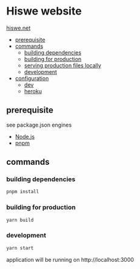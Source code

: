# Hiswe website

[hiswe.net](http://hiswe.net)

<!-- START doctoc generated TOC please keep comment here to allow auto update -->
<!-- DON'T EDIT THIS SECTION, INSTEAD RE-RUN doctoc TO UPDATE -->

- [prerequisite](#prerequisite)
- [commands](#commands)
  - [building dependencies](#building-dependencies)
  - [building for production](#building-for-production)
  - [serving production files locally](#serving-production-files-locally)
  - [development](#development)
- [configuration](#configuration)
  - [dev](#dev)
  - [heroku](#heroku)

<!-- END doctoc generated TOC please keep comment here to allow auto update -->

## prerequisite

see package.json engines

- [Node.js](https://nodejs.org/en/)
- [pnpm](https://pnpm.io/)

## commands

### building dependencies

```sh
pnpm install
```

### building for production

```sh
yarn build
```

### development

```sh
yarn start
```

application will be running on http://localhost:3000
